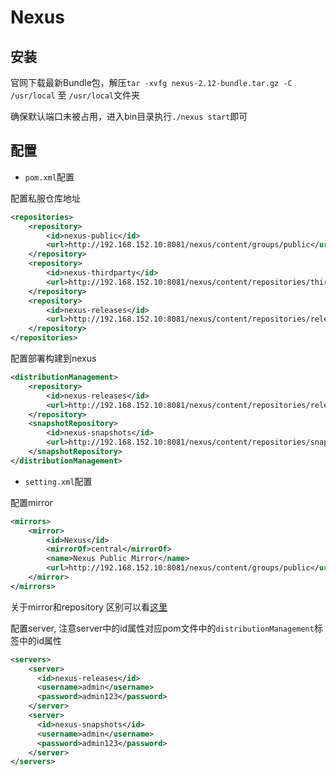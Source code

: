 # Nexus

## 安装

官网下载最新Bundle包，解压`tar -xvfg nexus-2.12-bundle.tar.gz -C /usr/local` 至 `/usr/local`文件夹

确保默认端口未被占用，进入bin目录执行`./nexus start`即可

## 配置

- `pom.xml`配置

配置私服仓库地址
```xml
<repositories>
    <repository>
        <id>nexus-public</id>
        <url>http://192.168.152.10:8081/nexus/content/groups/public</url>
    </repository>
    <repository>
        <id>nexus-thirdparty</id>
        <url>http://192.168.152.10:8081/nexus/content/repositories/thirdparty</url>
    </repository>
    <repository>
        <id>nexus-releases</id>
        <url>http://192.168.152.10:8081/nexus/content/repositories/releases</url>
    </repository>
</repositories>
```

配置部署构建到nexus

```xml
<distributionManagement>
    <repository>
        <id>nexus-releases</id>
        <url>http://192.168.152.10:8081/nexus/content/repositories/releases</url>
    </repository>
    <snapshotRepository>
        <id>nexus-snapshots</id>
        <url>http://192.168.152.10:8081/nexus/content/repositories/snapshots</url>
    </snapshotRepository>
</distributionManagement>
```

- `setting.xml`配置

配置mirror

```xml
<mirrors>
	<mirror>
		<id>Nexus</id>
		<mirrorOf>central</mirrorOf>
		<name>Nexus Public Mirror</name>
		<url>http://192.168.152.10:8081/nexus/content/groups/public</url>
	</mirror>
</mirrors>
```

关于mirror和repository 区别可以看[这里](http://m.oschina.net/blog/100634)

配置server, 注意server中的id属性对应pom文件中的`distributionManagement`标签中的id属性

```xml
<servers>
	<server>
      <id>nexus-releases</id>
      <username>admin</username>
      <password>admin123</password>
    </server>
	<server>
      <id>nexus-snapshots</id>
      <username>admin</username>
      <password>admin123</password>
    </server>
</servers>
```